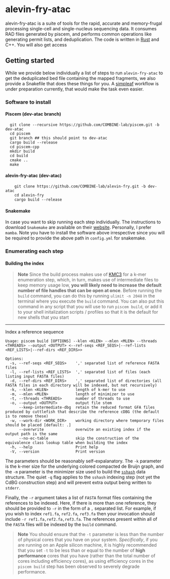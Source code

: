 # alevin-fry-atac

alevin-fry-atac is a suite of tools for the rapid, accurate and memory-frugal processing single-cell and single-nucleus sequencing data. It consumes RAD files generated by piscem, and performs common operations like generating permit lists, and deduplication. The code is written in [Rust](https://www.rust-lang.org) and C++. You will also get access 

## Getting started
While we provide below individually a list of steps to run `alevin-fry-atac` to get the deduplicated bed file containing the mapped fragments, we also provide a Snakefile that does these things for you. A [simpleaf](https://github.com/COMBINE-lab/simpleaf) workflow is under preparation currently, that would make the task even easier.

### Software to install

#### Piscem (dev-atac branch)
```
  git clone --recursive https://github.com/COMBINE-lab/piscem.git -b dev-atac
  cd piscem
  git branch ## this should point to dev-atac
  cargo build --release
  cd piscem-cpp
  mkdir build
  cd build
  cmake ..
  make
```

#### alevin-fry-atac (dev-atac)
```
    git clone https://github.com/COMBINE-lab/alevin-fry.git -b dev-atac
    cd alevin-fry
    cargo build --release
```

#### Snakemake
In case you want to skip running each step individually. The instructions to download `Snakemake` are available on their [website](https://snakemake.readthedocs.io/en/stable/getting_started/installation.html). Personally, I prefer `mamba`. Note you have to install the software above irrespective since you will be required to provide the above path in `config.yml` for snakemake.


### Enumerating each step

#### Building the index

> **Note**
> Since the build process makes use of [KMC3](https://github.com/refresh-bio/KMC) for a k-mer enumeration step, which, in turn, makes use of intermediate files to keep memory usage low, **you will likely need to increase the default number of file handles that can be open at once**.  Before running the `build` command, you can do this by running `ulimit -n 2048` in the terminal where you execute the `build` command.  You can also put this command in any script that you will use to run `piscem build`, or add it to your shell initalization scripts / profiles so that it is the default for new shells that you start

---
Index a reference sequence
```
Usage: piscem build [OPTIONS] --klen <KLEN> --mlen <MLEN> --threads <THREADS> --output <OUTPUT> <--ref-seqs <REF_SEQS>|--ref-lists <REF_LISTS>|--ref-dirs <REF_DIRS>>

Options:
  -s, --ref-seqs <REF_SEQS>    ',' separated list of reference FASTA files
  -l, --ref-lists <REF_LISTS>  ',' separated list of files (each listing input FASTA files)
  -d, --ref-dirs <REF_DIRS>    ',' separated list of directories (all FASTA files in each directory will be indexed, but not recursively)
  -k, --klen <KLEN>            length of k-mer to use
  -m, --mlen <MLEN>            length of minimizer to use
  -t, --threads <THREADS>      number of threads to use
  -o, --output <OUTPUT>        output file stem
      --keep-intermediate-dbg  retain the reduced format GFA files produced by cuttlefish that describe the reference cDBG (the default is to remove these)
  -w, --work-dir <WORK_DIR>    working directory where temporary files should be placed [default: .]
      --overwrite              overwite an existing index if the output path is the same
      --no-ec-table            skip the construction of the equivalence class lookup table when building the index
  -h, --help                   Print help
  -V, --version                Print version
```

The parameters should be reasonably self-expalanatory.  The `-k` parameter is the k-mer size for the underlying colored compacted de Bruijn graph, and the `-m` parameter is the minimizer size used to build the [`sshash`](https://github.com/jermp/sshash) data structure.  The quiet `-q` flag applies to the `sshash` indexing step (not yet the CdBG construction step) and will prevent extra output being written to `stderr`.

Finally, the `-r` argument takes a list of `FASTA` format files containing the references to be indexed.  Here, if there is more than one reference, they should be provided to `-r` in the form of a `,` separated list.  For example, if you wish to index `ref1.fa`, `ref2.fa`, `ref3.fa` then your invocation should include `-r ref1.fa,ref2.fa,ref3.fa`.  The references present within all of the `FASTA` files will be indexed by the `build` command.

> **Note**
> You should ensure that the `-t` parameter is less than the number of physical cores that you have on your system. _Specifically_, if you are running on an Apple silicon machine, it is highly recommended that you set `-t` to be less than or equal to the number of **high performance** cores that you have (rather than the total number of cores including efficiency cores), as using efficiency cores in the `piscem build` step has been observed to severely degrade performance.

